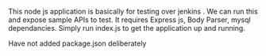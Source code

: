 This node js application is basically for testing over jenkins .
We can run this and expose  sample APIs to test.
It requires Express js, Body Parser, mysql dependancies.
Simply run index.js to get the application up and running.

Have not added package.json deliberately
